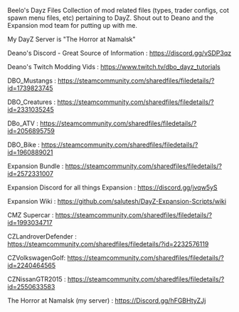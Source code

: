 Beelo's Dayz Files
Collection of mod related files (types, trader configs, cot spawn menu files, etc) pertaining to DayZ. Shout out to Deano and the Expansion mod team for putting up with me.

My DayZ Server is "The Horror at Namalsk"

Deano's Discord - Great Source of Information : https://discord.gg/vSDP3qz

Deano's Twitch Modding Vids : https://www.twitch.tv/dbo_dayz_tutorials

DBO_Mustangs : https://steamcommunity.com/sharedfiles/filedetails/?id=1739823745

DBO_Creatures : https://steamcommunity.com/sharedfiles/filedetails/?id=2331035245

DBo_ATV : https://steamcommunity.com/sharedfiles/filedetails/?id=2056895759

DBO_Bike : https://steamcommunity.com/sharedfiles/filedetails/?id=1960889021

Expansion Bundle : https://steamcommunity.com/sharedfiles/filedetails/?id=2572331007

Expansion Discord for all things Expansion : https://discord.gg/jvqw5yS

Expansion Wiki : https://github.com/salutesh/DayZ-Expansion-Scripts/wiki

CMZ Supercar : https://steamcommunity.com/sharedfiles/filedetails/?id=1993034717

CZLandroverDefender : https://steamcommunity.com/sharedfiles/filedetails/?id=2232576119

CZVolkswagenGolf: https://steamcommunity.com/sharedfiles/filedetails/?id=2240464565

CZNissanGTR2015 : https://steamcommunity.com/sharedfiles/filedetails/?id=2550633583

The Horror at Namalsk (my server) : https://Discord.gg/hFGBHtyZJj
